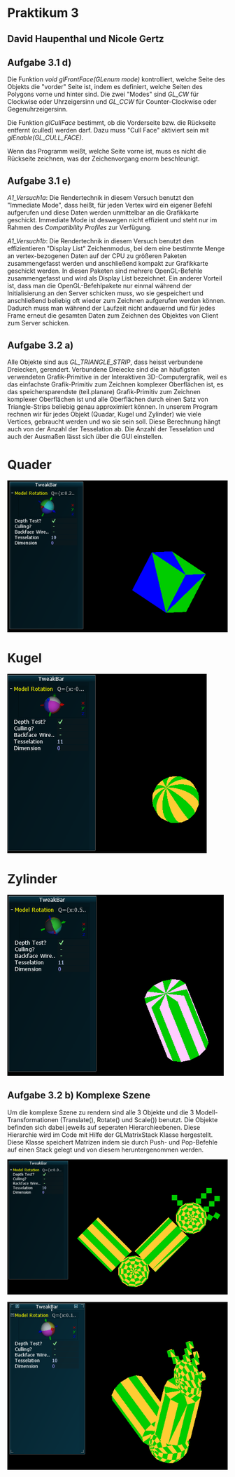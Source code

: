 # Praktikum 3
## David Haupenthal und Nicole Gertz

## Aufgabe 3.1 d)

Die Funktion _void glFrontFace(GLenum mode)_ kontrolliert, welche Seite des Objekts die "vorder" Seite ist, indem es definiert, welche Seiten des Polygons vorne und hinter sind. Die zwei "Modes" sind _GL_CW_ für Clockwise oder Uhrzeigersinn und _GL_CCW_ für Counter-Clockwise oder Gegenuhrzeigersinn.

Die Funktion _glCullFace_ bestimmt, ob die Vorderseite bzw. die Rückseite entfernt (culled) werden darf. Dazu muss "Cull Face" aktiviert sein mit _glEnable(GL_CULL_FACE)_. 

Wenn das Programm weißt, welche Seite vorne ist, muss es nicht die Rückseite zeichnen, was der Zeichenvorgang enorm beschleunigt.

## Aufgabe 3.1 e)

_A1_Versuch1a_: Die Rendertechnik in diesem Versuch benutzt den "Immediate Mode", dass heißt, für jeden Vertex wird ein eigener Befehl aufgerufen und diese Daten werden unmittelbar an die Grafikkarte geschickt. Immediate Mode ist deswegen nicht effizient und steht nur im Rahmen des _Compatibility Profiles_ zur Verfügung.

_A1_Versuch1b_: Die Rendertechnik in diesem Versuch benutzt den effizientieren "Display List" Zeichenmodus, bei dem eine bestimmte Menge an vertex-bezogenen Daten auf der CPU zu größeren Paketen zusammengefasst werden und anschließend kompakt zur Grafikkarte geschickt werden. In diesen Paketen sind mehrere OpenGL-Befehle zusammengefasst und wird als Display List bezeichnet. Ein anderer Vorteil ist, dass man die OpenGL-Befehlpakete nur einmal während der Initialisierung an den Server schicken muss, wo sie gespeichert und anschließend beliebig oft wieder zum Zeichnen aufgerufen werden können. Dadurch muss man während der Laufzeit nicht andauernd und für jedes Frame erneut die gesamten Daten zum Zeichnen des Objektes von Client zum Server schicken. 

## Aufgabe 3.2 a) 

Alle Objekte sind aus _GL_TRIANGLE_STRIP_, dass heisst verbundene Dreiecken, gerendert. Verbundene Dreiecke sind die an häufigsten verwendeten Grafik-Primitive in der Interaktiven 3D-Computergrafik, weil es das einfachste Grafik-Primitiv zum Zeichnen komplexer Oberflächen ist, es das speichersparendste (teil.planare) Grafik-Primitiv zum Zeichnen komplexer Oberflächen ist und alle Oberflächen durch einen Satz von Triangle-Strips beliebig genau approximiert können. In unserem Program rechnen wir für jedes Objekt (Quadar, Kugel und Zylinder) wie viele Vertices, gebraucht werden und wo sie sein soll. Diese Berechnung hängt auch von der Anzahl der Tesselation ab. Die Anzahl der Tesselation und auch der Ausmaßen lässt sich über die GUI einstellen. 

# Quader

![quader](docs/QuaderBild.PNG)

# Kugel

![kugel](docs/KugelBild.PNG)

# Zylinder

![zylinder](docs/ZylinderBild.PNG)

## Aufgabe 3.2 b) Komplexe Szene

Um die komplexe Szene zu rendern sind alle 3 Objekte und die 3 Modell-Transformationen (Translate(), Rotate() und Scale()) benutzt. Die Objekte befinden sich dabei jeweils auf seperaten Hierarchieebenen. Diese Hierarchie wird im Code mit Hilfe der GLMatrixStack Klasse hergestellt. Diese Klasse speichert Matrizen indem sie durch Push- und Pop-Befehle auf einen Stack gelegt und von diesem heruntergenommen werden.

![szene1](docs/KomplexeSzene_1.PNG)

![szene2](docs/KomplexeSzene_2.PNG)

